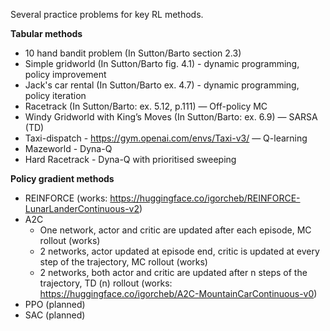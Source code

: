 Several practice problems for key RL methods.

**Tabular methods** </br>
- 10 hand bandit problem (In Sutton/Barto section 2.3)
- Simple gridworld (In Sutton/Barto fig. 4.1) - dynamic programming, policy improvement
- Jack's car rental (In Sutton/Barto ex. 4.7) - dynamic programming, policy iteration
-  Racetrack (In Sutton/Barto: ex. 5.12, p.111) — Off-policy MC
-  Windy Gridworld with King’s Moves (In Sutton/Barto: ex. 6.9)  — SARSA (TD)
-  Taxi-dispatch - https://gym.openai.com/envs/Taxi-v3/ — Q-learning
-  Mazeworld - Dyna-Q
-  Hard Racetrack - Dyna-Q with prioritised sweeping

**Policy gradient methods**
- REINFORCE (works: https://huggingface.co/igorcheb/REINFORCE-LunarLanderContinuous-v2)
- A2C
  - One network, actor and critic are updated after each episode, MC rollout (works)
  - 2 networks, actor updated at episode end, critic is updated at every step of the trajectory, MC rollout (works)
  - 2 networks, both actor and critic are updated after n steps of the trajectory, TD (n) rollout (works: https://huggingface.co/igorcheb/A2C-MountainCarContinuous-v0)
- PPO (planned)
- SAC (planned)
